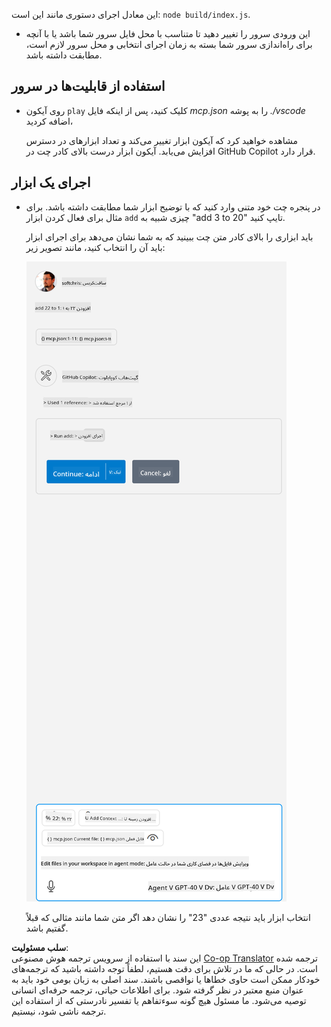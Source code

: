<!--
CO_OP_TRANSLATOR_METADATA:
{
  "original_hash": "5ef8f5821c1a04f7b1fc4f15098ecab8",
  "translation_date": "2025-07-13T19:39:12+00:00",
  "source_file": "03-GettingStarted/04-vscode/solution/README.md",
  "language_code": "fa"
}
-->
این معادل اجرای دستوری مانند این است: `node build/index.js`.

- این ورودی سرور را تغییر دهید تا متناسب با محل فایل سرور شما باشد یا با آنچه برای راه‌اندازی سرور شما بسته به زمان اجرای انتخابی و محل سرور لازم است، مطابقت داشته باشد.

## استفاده از قابلیت‌ها در سرور

- روی آیکون `play` کلیک کنید، پس از اینکه فایل *mcp.json* را به پوشه *./vscode* اضافه کردید،

    مشاهده خواهید کرد که آیکون ابزار تغییر می‌کند و تعداد ابزارهای در دسترس افزایش می‌یابد. آیکون ابزار درست بالای کادر چت در GitHub Copilot قرار دارد.

## اجرای یک ابزار

- در پنجره چت خود متنی وارد کنید که با توضیح ابزار شما مطابقت داشته باشد. برای مثال برای فعال کردن ابزار `add` چیزی شبیه به "add 3 to 20" تایپ کنید.

    باید ابزاری را بالای کادر متن چت ببینید که به شما نشان می‌دهد برای اجرای ابزار باید آن را انتخاب کنید، مانند تصویر زیر:

    ![VS Code indicating it wanting to run a tool](../../../../../translated_images/vscode-agent.d5a0e0b897331060518fe3f13907677ef52b879db98c64d68a38338608f3751e.fa.png)

    انتخاب ابزار باید نتیجه عددی "23" را نشان دهد اگر متن شما مانند مثالی که قبلاً گفتیم باشد.

**سلب مسئولیت**:  
این سند با استفاده از سرویس ترجمه هوش مصنوعی [Co-op Translator](https://github.com/Azure/co-op-translator) ترجمه شده است. در حالی که ما در تلاش برای دقت هستیم، لطفاً توجه داشته باشید که ترجمه‌های خودکار ممکن است حاوی خطاها یا نواقصی باشند. سند اصلی به زبان بومی خود باید به عنوان منبع معتبر در نظر گرفته شود. برای اطلاعات حیاتی، ترجمه حرفه‌ای انسانی توصیه می‌شود. ما مسئول هیچ گونه سوءتفاهم یا تفسیر نادرستی که از استفاده این ترجمه ناشی شود، نیستیم.